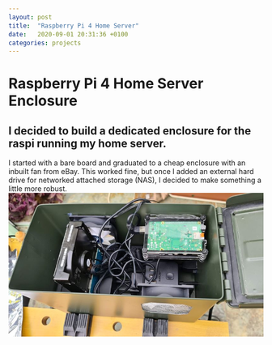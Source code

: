 ```yaml
---
layout: post
title:  "Raspberry Pi 4 Home Server"
date:   2020-09-01 20:31:36 +0100
categories: projects
---
```

# Raspberry Pi 4 Home Server Enclosure
## I decided to build a dedicated enclosure for the raspi running my home server.
I started with a bare board and graduated to a cheap enclosure with an inbuilt fan from eBay. This worked fine, but once I added an external hard drive for networked attached storage (NAS), I decided to make something a little more robust.
![Pi_inside](/images/ammo_pi_inside.jpg)